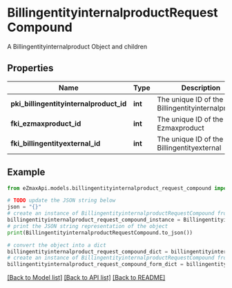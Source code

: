 # BillingentityinternalproductRequestCompound

A Billingentityinternalproduct Object and children

## Properties

Name | Type | Description | Notes
------------ | ------------- | ------------- | -------------
**pki_billingentityinternalproduct_id** | **int** | The unique ID of the Billingentityinternalproduct | [optional] 
**fki_ezmaxproduct_id** | **int** | The unique ID of the Ezmaxproduct | 
**fki_billingentityexternal_id** | **int** | The unique ID of the Billingentityexternal | 

## Example

```python
from eZmaxApi.models.billingentityinternalproduct_request_compound import BillingentityinternalproductRequestCompound

# TODO update the JSON string below
json = "{}"
# create an instance of BillingentityinternalproductRequestCompound from a JSON string
billingentityinternalproduct_request_compound_instance = BillingentityinternalproductRequestCompound.from_json(json)
# print the JSON string representation of the object
print(BillingentityinternalproductRequestCompound.to_json())

# convert the object into a dict
billingentityinternalproduct_request_compound_dict = billingentityinternalproduct_request_compound_instance.to_dict()
# create an instance of BillingentityinternalproductRequestCompound from a dict
billingentityinternalproduct_request_compound_form_dict = billingentityinternalproduct_request_compound.from_dict(billingentityinternalproduct_request_compound_dict)
```
[[Back to Model list]](../README.md#documentation-for-models) [[Back to API list]](../README.md#documentation-for-api-endpoints) [[Back to README]](../README.md)


